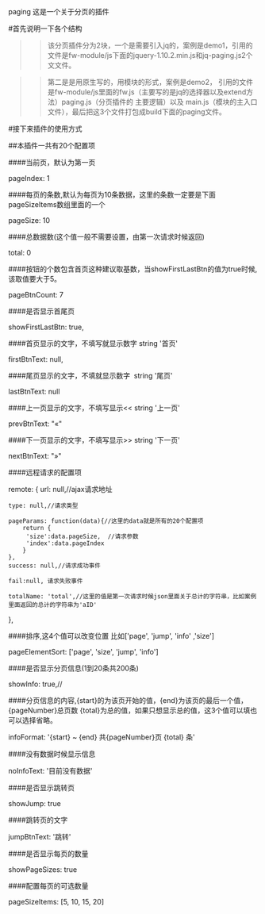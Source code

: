 ﻿paging
这是一个关于分页的插件

#首先说明一下各个结构

>>该分页插件分为2块，一个是需要引入jq的，案例是demo1，引用的文件是fw-module/js下面的jquery-1.10.2.min.js和jq-paging.js2个文文件。

>>第二是是用原生写的，用模块的形式，案例是demo2， 引用的文件是fw-module/js里面的fw.js（主要写的是jq的选择器以及extend方法）paging.js（分页插件的
主要逻辑）以及 main.js（模块的主入口文件），最后把这3个文件打包成build下面的paging文件。
 

#接下来插件的使用方式
 
##本插件一共有20个配置项
	
####当前页，默认为第一页

pageIndex: 1

####每页的条数,默认为每页为10条数据，这里的条数一定要是下面pageSizeItems数组里面的一个

pageSize: 10

####总数据数(这个值一般不需要设置，由第一次请求时候返回)

total: 0

####按钮的个数包含首页这种建议取基数，当showFirstLastBtn的值为true时候,该取值要大于5。

pageBtnCount: 7

####是否显示首尾页  

showFirstLastBtn: true,

####首页显示的文字，不填写就显示数字 string '首页'

firstBtnText: null,

####尾页显示的文字，不填就显示数字  string  '尾页'

lastBtnText: null

####上一页显示的文字，不填写显示<< string '上一页'

prevBtnText: "&laquo;"

####下一页显示的文字，不填写显示>> string '下一页'

nextBtnText: "&raquo;"

####远程请求的配置项

remote: {
	url: null,//ajax请求地址
	
	type: null,//请求类型 
	
	pageParams: function(data){//这里的data就是所有的20个配置项		
		return {
		 'size':data.pageSize,  //请求参数		
		 'index':data.pageIndex
		}
	},	
	success: null,//请求成功事件
	
	fail:null, 请求失败事件
	
	totalName: 'total',//这里的值是第一次请求时候json里面关于总计的字符串，比如案例里面返回的总计的字符串为'aID'	
},

####排序,这4个值可以改变位置 比如['page', 'jump', 'info' ,'size']

pageElementSort: ['page', 'size', 'jump', 'info']

####是否显示分页信息(1到20条共200条)

showInfo: true,//

####分页信息的内容,{start}的为该页开始的值，{end}为该页的最后一个值，{pageNumber}总页数 {total}为总的值，如果只想显示总的值，这3个值可以填也可以选择省略。

infoFormat: '{start} ~ {end} 共{pageNumber}页 {total} 条'

####没有数据时候显示信息

noInfoText: '目前没有数据'

####是否显示跳转页

showJump: true

####跳转页的文字

jumpBtnText: '跳转'

####是否显示每页的数量

showPageSizes: true

####配置每页的可选数量 

pageSizeItems: [5, 10, 15, 20]

